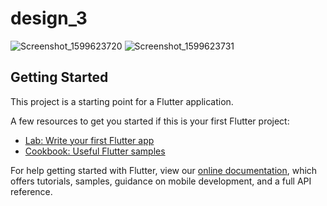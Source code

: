 # design_3

![Screenshot_1599623720](https://user-images.githubusercontent.com/45083824/92552890-e1269700-f28b-11ea-8aa4-165f538fb3f4.png=300px)
![Screenshot_1599623731](https://user-images.githubusercontent.com/45083824/92552893-e2f05a80-f28b-11ea-9db4-1a2d1c81e6ed.png=300px)

## Getting Started

This project is a starting point for a Flutter application.

A few resources to get you started if this is your first Flutter project:

- [Lab: Write your first Flutter app](https://flutter.dev/docs/get-started/codelab)
- [Cookbook: Useful Flutter samples](https://flutter.dev/docs/cookbook)

For help getting started with Flutter, view our
[online documentation](https://flutter.dev/docs), which offers tutorials,
samples, guidance on mobile development, and a full API reference.
